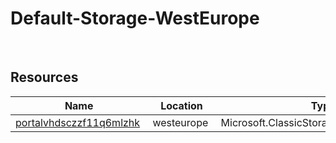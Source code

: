 # Default-Storage-WestEurope 
 
## Resources


| Name | Location | Type |
| --- | --- | --- |
| [portalvhdsczzf11q6mlzhk](portalvhdsczzf11q6mlzhk--857972366.md)  | westeurope  | Microsoft.ClassicStorage/storageAccounts  |



